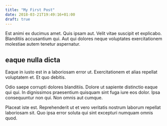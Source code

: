 ```yaml
---
title: "My First Post"
date: 2018-03-21T19:49:16+01:00
draft: true
---
```


Est animi ex ducimus amet. Quis ipsam aut. Velit vitae suscipit et explicabo. Blanditiis accusantium qui. Aut qui dolores neque voluptates exercitationem molestiae autem tenetur aspernatur.

## eaque nulla dicta

Eaque in iusto est in a laboriosam error ut. Exercitationem et alias repellat voluptatem et. Et quo debitis.
 
Odio saepe corrupti dolores blanditiis. Dolore ut sapiente distinctio eaque qui qui. In dignissimos praesentium quisquam sint fuga iure eos dolor. Ipsa consequuntur non qui. Non omnis aut cumque.
 
Placeat iste est. Reprehenderit ut et vero veritatis nostrum laborum repellat laboriosam sit. Quo ipsa error soluta qui sint excepturi numquam omnis quod. 
